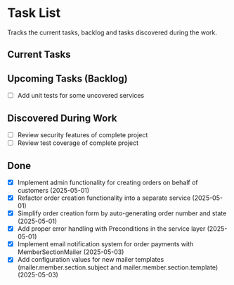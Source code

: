 # Task List

Tracks the current tasks, backlog and tasks discovered during the work.

## Current Tasks


## Upcoming Tasks (Backlog)
- [ ] Add unit tests for some uncovered services

## Discovered During Work
- [ ] Review security features of complete project
- [ ] Review test coverage of complete project

## Done
- [x] Implement admin functionality for creating orders on behalf of customers (2025-05-01)
- [x] Refactor order creation functionality into a separate service (2025-05-01)
- [x] Simplify order creation form by auto-generating order number and state (2025-05-01)
- [x] Add proper error handling with Preconditions in the service layer (2025-05-01)
- [x] Implement email notification system for order payments with MemberSectionMailer (2025-05-03)
- [x] Add configuration values for new mailer templates (mailer.member.section.subject and mailer.member.section.template) (2025-05-03)
